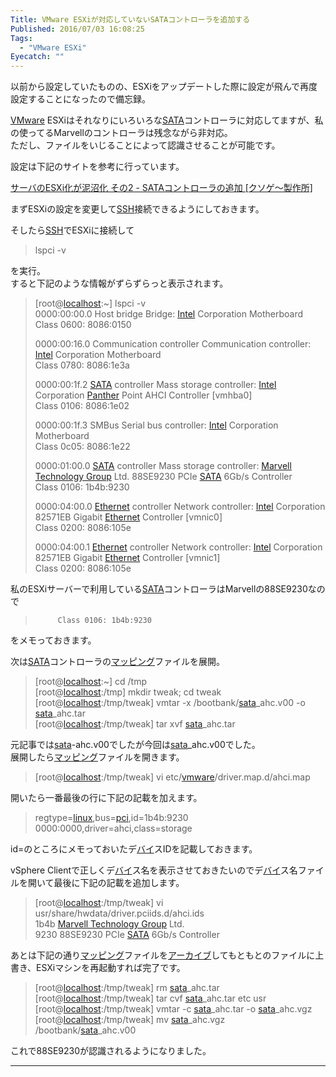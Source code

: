 ```yaml
---
Title: VMware ESXiが対応していないSATAコントローラを追加する
Published: 2016/07/03 16:08:25
Tags:
  - "VMware ESXi"
Eyecatch: ""
---
```

<p>以前から設定していたものの、ESXiをアップデートした際に設定が飛んで再度設定することになったので備忘録。</p>

<p><a class="keyword" href="http://d.hatena.ne.jp/keyword/VMware">VMware</a> ESXiはそれなりにいろいろな<a class="keyword" href="http://d.hatena.ne.jp/keyword/SATA">SATA</a>コントローラに対応してますが、私の使ってるMarvellのコントローラは残念ながら非対応。<br/>
ただし、ファイルをいじることによって認識させることが可能です。</p>

<p>設定は下記のサイトを参考に行っています。</p>

<p><a href="http://decomo.info/wiki/blog/2012/2012-11-05">&#x30B5;&#x30FC;&#x30D0;&#x306E;ESXi&#x5316;&#x304C;&#x6CE5;&#x6CBC;&#x5316; &#x305D;&#x306E;2 - SATA&#x30B3;&#x30F3;&#x30C8;&#x30ED;&#x30FC;&#x30E9;&#x306E;&#x8FFD;&#x52A0; [&#x30AF;&#x30BD;&#x30B2;&#x301C;&#x88FD;&#x4F5C;&#x6240;]</a></p>

<p>まずESXiの設定を変更して<a class="keyword" href="http://d.hatena.ne.jp/keyword/SSH">SSH</a>接続できるようにしておきます。</p>

<p>そしたら<a class="keyword" href="http://d.hatena.ne.jp/keyword/SSH">SSH</a>でESXiに接続して</p>

<blockquote><p> lspci -v</p></blockquote>

<p>を実行。<br/>
すると下記のような情報がずらずらっと表示されます。</p>

<blockquote><p>[root@<a class="keyword" href="http://d.hatena.ne.jp/keyword/localhost">localhost</a>:~] lspci -v<br/>
0000:00:00.0 Host bridge Bridge: <a class="keyword" href="http://d.hatena.ne.jp/keyword/Intel">Intel</a> Corporation Motherboard <br/>
Class 0600: 8086:0150</p>

<p>0000:00:16.0 Communication controller Communication controller: <a class="keyword" href="http://d.hatena.ne.jp/keyword/Intel">Intel</a> Corporation Motherboard <br/>
Class 0780: 8086:1e3a</p>

<p>0000:00:1f.2 <a class="keyword" href="http://d.hatena.ne.jp/keyword/SATA">SATA</a> controller Mass storage controller: <a class="keyword" href="http://d.hatena.ne.jp/keyword/Intel">Intel</a> Corporation <a class="keyword" href="http://d.hatena.ne.jp/keyword/Panther">Panther</a> Point AHCI Controller [vmhba0]<br/>
Class 0106: 8086:1e02</p>

<p>0000:00:1f.3 SMBus Serial bus controller: <a class="keyword" href="http://d.hatena.ne.jp/keyword/Intel">Intel</a> Corporation Motherboard <br/>
Class 0c05: 8086:1e22</p>

<p>0000:01:00.0 <a class="keyword" href="http://d.hatena.ne.jp/keyword/SATA">SATA</a> controller Mass storage controller: <a class="keyword" href="http://d.hatena.ne.jp/keyword/Marvell%20Technology%20Group">Marvell Technology Group</a> Ltd. 88SE9230 PCIe <a class="keyword" href="http://d.hatena.ne.jp/keyword/SATA">SATA</a> 6Gb/s Controller <br/>
Class 0106: 1b4b:9230</p>

<p>0000:04:00.0 <a class="keyword" href="http://d.hatena.ne.jp/keyword/Ethernet">Ethernet</a> controller Network controller: <a class="keyword" href="http://d.hatena.ne.jp/keyword/Intel">Intel</a> Corporation 82571EB Gigabit <a class="keyword" href="http://d.hatena.ne.jp/keyword/Ethernet">Ethernet</a> Controller [vmnic0]<br/>
Class 0200: 8086:105e</p>

<p>0000:04:00.1 <a class="keyword" href="http://d.hatena.ne.jp/keyword/Ethernet">Ethernet</a> controller Network controller: <a class="keyword" href="http://d.hatena.ne.jp/keyword/Intel">Intel</a> Corporation 82571EB Gigabit <a class="keyword" href="http://d.hatena.ne.jp/keyword/Ethernet">Ethernet</a> Controller [vmnic1] <br/>
Class 0200: 8086:105e</p></blockquote>

<p>私のESXiサーバーで利用している<a class="keyword" href="http://d.hatena.ne.jp/keyword/SATA">SATA</a>コントローラはMarvellの88SE9230なので</p>

<blockquote><pre><code>     Class 0106: 1b4b:9230
</code></pre></blockquote>

<p>をメモっておきます。</p>

<p>次は<a class="keyword" href="http://d.hatena.ne.jp/keyword/SATA">SATA</a>コントローラの<a class="keyword" href="http://d.hatena.ne.jp/keyword/%A5%DE%A5%C3%A5%D4%A5%F3%A5%B0">マッピング</a>ファイルを展開。</p>

<blockquote><p>[root@<a class="keyword" href="http://d.hatena.ne.jp/keyword/localhost">localhost</a>:~]  cd /tmp<br/>
[root@<a class="keyword" href="http://d.hatena.ne.jp/keyword/localhost">localhost</a>:/tmp]   mkdir tweak; cd tweak<br/>
[root@<a class="keyword" href="http://d.hatena.ne.jp/keyword/localhost">localhost</a>:/tmp/tweak]  vmtar -x /bootbank/<a class="keyword" href="http://d.hatena.ne.jp/keyword/sata">sata</a>_ahc.v00 -o <a class="keyword" href="http://d.hatena.ne.jp/keyword/sata">sata</a>_ahc.tar<br/>
[root@<a class="keyword" href="http://d.hatena.ne.jp/keyword/localhost">localhost</a>:/tmp/tweak]  tar xvf <a class="keyword" href="http://d.hatena.ne.jp/keyword/sata">sata</a>_ahc.tar</p></blockquote>

<p>元記事では<a class="keyword" href="http://d.hatena.ne.jp/keyword/sata">sata</a>-ahc.v00でしたが今回は<a class="keyword" href="http://d.hatena.ne.jp/keyword/sata">sata</a>_ahc.v00でした。<br/>
展開したら<a class="keyword" href="http://d.hatena.ne.jp/keyword/%A5%DE%A5%C3%A5%D4%A5%F3%A5%B0">マッピング</a>ファイルを開きます。</p>

<blockquote><p>[root@<a class="keyword" href="http://d.hatena.ne.jp/keyword/localhost">localhost</a>:/tmp/tweak] vi etc/<a class="keyword" href="http://d.hatena.ne.jp/keyword/vmware">vmware</a>/driver.map.d/ahci.map</p></blockquote>

<p>開いたら一番最後の行に下記の記載を加えます。</p>

<blockquote><p>regtype=<a class="keyword" href="http://d.hatena.ne.jp/keyword/linux">linux</a>,bus=<a class="keyword" href="http://d.hatena.ne.jp/keyword/pci">pci</a>,id=1b4b:9230 0000:0000,driver=ahci,class=storage</p></blockquote>

<p>id=のところにメモっておいたデ<a class="keyword" href="http://d.hatena.ne.jp/keyword/%A5%D0%A5%A4">バイ</a>スIDを記載しておきます。</p>

<p>vSphere Clientで正しくデ<a class="keyword" href="http://d.hatena.ne.jp/keyword/%A5%D0%A5%A4">バイ</a>ス名を表示させておきたいのでデ<a class="keyword" href="http://d.hatena.ne.jp/keyword/%A5%D0%A5%A4">バイ</a>ス名ファイルを開いて最後に下記の記載を追加します。</p>

<blockquote><p>[root@<a class="keyword" href="http://d.hatena.ne.jp/keyword/localhost">localhost</a>:/tmp/tweak] vi usr/share/hwdata/driver.pciids.d/ahci.ids<br/>
1b4b  <a class="keyword" href="http://d.hatena.ne.jp/keyword/Marvell%20Technology%20Group">Marvell Technology Group</a> Ltd. <br/>
9230  88SE9230 PCIe <a class="keyword" href="http://d.hatena.ne.jp/keyword/SATA">SATA</a> 6Gb/s Controller</p></blockquote>

<p>あとは下記の通り<a class="keyword" href="http://d.hatena.ne.jp/keyword/%A5%DE%A5%C3%A5%D4%A5%F3%A5%B0">マッピング</a>ファイルを<a class="keyword" href="http://d.hatena.ne.jp/keyword/%A5%A2%A1%BC%A5%AB%A5%A4%A5%D6">アーカイブ</a>してもともとのファイルに上書き、ESXiマシンを再起動すれば完了です。</p>

<blockquote><p>[root@<a class="keyword" href="http://d.hatena.ne.jp/keyword/localhost">localhost</a>:/tmp/tweak] rm <a class="keyword" href="http://d.hatena.ne.jp/keyword/sata">sata</a>_ahc.tar<br/>
[root@<a class="keyword" href="http://d.hatena.ne.jp/keyword/localhost">localhost</a>:/tmp/tweak] tar cvf <a class="keyword" href="http://d.hatena.ne.jp/keyword/sata">sata</a>_ahc.tar etc usr<br/>
[root@<a class="keyword" href="http://d.hatena.ne.jp/keyword/localhost">localhost</a>:/tmp/tweak] vmtar -c <a class="keyword" href="http://d.hatena.ne.jp/keyword/sata">sata</a>_ahc.tar -o <a class="keyword" href="http://d.hatena.ne.jp/keyword/sata">sata</a>_ahc.vgz<br/>
[root@<a class="keyword" href="http://d.hatena.ne.jp/keyword/localhost">localhost</a>:/tmp/tweak] mv <a class="keyword" href="http://d.hatena.ne.jp/keyword/sata">sata</a>_ahc.vgz /bootbank/<a class="keyword" href="http://d.hatena.ne.jp/keyword/sata">sata</a>_ahc.v00</p></blockquote>

<p>これで88SE9230が認識されるようになりました。</p>

***